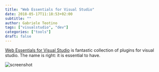 ```yaml
---
title: "Web Essentials for Visual Studio"
date: 2018-05-17T11:18:53+02:00
subtitle: ""
author: Gabriele Teotino
tags: ["visualstudio", "dev"]
categories: ["tools"]
draft: false
---
```


[Web Essentials for Visual Studio](http://vswebessentials.com/) is fantastic collection of plugins for visual studio. The name is right: it is essential to have.

<!--more-->

![screenshot](Screenshot-Web-Essentials-for-Visual-Studio.png)
